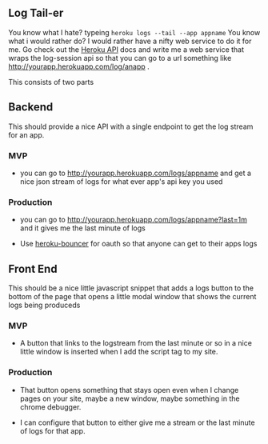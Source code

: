## Log Tail-er
You know what I hate? typeing `heroku logs --tail --app appname` You know what i would rather do? I would rather have a nifty web service to do it for me. Go check out the [Heroku API](https://devcenter.heroku.com/articles/platform-api-reference#log-session) docs and write me a web service that wraps the log-session api so that you can go to a url something like http://yourapp.herokuapp.com/log/anapp .

This consists of two parts
## Backend
This should provide a nice API with a single endpoint to get the log stream for an app.


### MVP

* you can go to http://yourapp.herokuapp.com/logs/appname and get a nice json stream of logs for what ever app's api key you used
 

### Production

* you can go to http://yourapp.herokuapp.com/logs/appname?last=1m and it gives me the last minute of logs

* Use [heroku-bouncer](https://github.com/heroku/heroku-bouncer) for oauth so that anyone can get to their apps logs


## Front End
This should be a nice little javascript snippet that adds a logs button to the bottom of the page that opens a little modal window that shows the current logs being produceds

### MVP

* A button that links to the logstream from the last minute or so in a nice little window is inserted when I add the script tag to my site.

### Production

* That button opens something that stays open even when I change pages on your site, 
maybe a new window, maybe something in the chrome debugger.

* I can configure that button to either give me a stream or the last minute of logs for that app.
